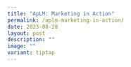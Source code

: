 ```yaml
---
title: "ApLM: Marketing in Action"
permalink: /aplm-marketing-in-action/
date: 2023-08-28
layout: post
description: ""
image: ""
variant: tiptap
---
```

